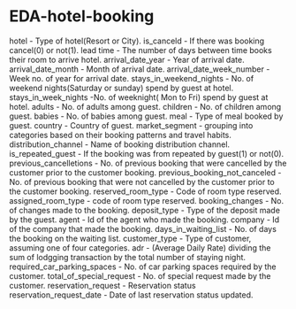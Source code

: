 # EDA-hotel-booking
hotel - Type of hotel(Resort or City).
is_canceld - If there was booking cancel(0) or not(1).
lead time - The number of days between time books their room to arrive hotel.
arrival_date_year - Year of arrival date.
arrival_date_month - Month of arrival date.
arrival_date_week_number - Week no. of year for arrival date.
stays_in_weekend_nights - No. of weekend nights(Saturday or sunday) spend by guest at hotel.
stays_in_week_nights -No. of weeknight( Mon to Fri) spend by guest at hotel.
adults - No. of adults among guest.
children - No. of children among guest.
babies - No. of babies among guest.
meal - Type of meal booked by guest.
country - Country of guest.
market_segment - grouping into categories based on their booking patterns and travel habits.
distribution_channel - Name of booking distribution channel.
is_repeated_guest - If the booking was from repeated by guest(1) or not(0).
previous_cancelletions - No. of previous booking that were cancelled by the customer prior to the customer booking.
previous_booking_not_canceled - No. of previous booking that were not cancelled by the customer prior to the customer booking.
reserved_room_type - Code of room type reserved.
assigned_room_type - code of room type reserved.
booking_changes - No. of changes made to the booking.
deposit_type - Type of the deposit made by the guest.
agent - Id of the agent who made the booking.
company - Id of the company that made the booking.
days_in_waiting_list - No. of days the booking on the waiting list.
customer_type - Type of customer, assuming one of four categories.
adr - (Average Daily Rate) dividing the sum of lodgging transaction by the total number of staying night.
required_car_parking_spaces - No. of car parking spaces required by the customer.
total_of_special_request - No. of special request made by the customer.
reservation_request - Reservation status
reservation_request_date - Date of last reservation status updated.

